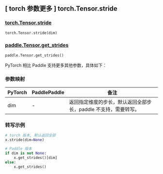 ## [ torch 参数更多 ] torch.Tensor.stride

### [torch.Tensor.stride](https://pytorch.org/docs/stable/generated/torch.Tensor.stride.html#torch-tensor-stride)

```python
torch.Tensor.stride(dim)
```

### [paddle.Tensor.get_strides](https://www.paddlepaddle.org.cn/documentation/docs/zh/develop/api/paddle/Tensor_cn.html#tensor)

```python
paddle.Tensor.get_strides()

```

PyTorch 相比 Paddle 支持更多其他参数，具体如下：

### 参数映射


| PyTorch | PaddlePaddle | 备注                                                            |
| ------- | ------------ | --------------------------------------------------------------- |
| dim     | -            | 返回指定维度的步长，默认返回全部步长，paddle 不支持，需要转写。 |

### 转写示例

```python
# torch 版本, 默认返回全部
x.stride(dim=None)

# Paddle 版本
if dim is not None:
    x.get_strides()[dim]
else:
    x.get_strides()
```
